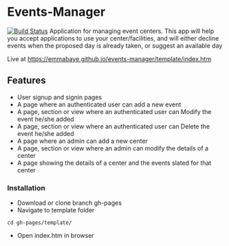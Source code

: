 # Events-Manager
[![Build Status](https://travis-ci.org/emmabaye/events-manager.svg?branch=development)](https://travis-ci.org/emmabaye/events-manager)
Application for managing event centers. This app will help you accept applications
 to use your center/facilities, and will either decline events when the proposed day
is already taken, or suggest an available day


Live at  https://emmabaye.github.io/events-manager/template/index.htm


## Features
   * User signup and signin pages
   * A page where an authenticated user can add a new event
   * A page, section or view where an authenticated user can Modify the event he/she added
   * A page, section or view where an authenticated user can Delete the event he/she added
   * A page where an admin can add a new center
   * A page, section or view where an admin can modify the details of a center
   * A page showing the details of a center and the events slated for that center

 
  

### Installation
* Download or clone branch gh-pages
* Navigate to template folder

```
cd gh-pages/template/
```
* Open index.htm in browser
